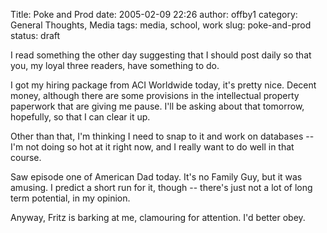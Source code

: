 Title: Poke and Prod
date: 2005-02-09 22:26
author: offby1
category: General Thoughts, Media
tags: media, school, work
slug: poke-and-prod
status: draft

I read something the other day suggesting that I should post daily so that you, my loyal three readers, have something to do.

I got my hiring package from ACI Worldwide today, it's pretty nice. Decent money, although there are some provisions in the intellectual property paperwork that are giving me pause. I'll be asking about that tomorrow, hopefully, so that I can clear it up.

Other than that, I'm thinking I need to snap to it and work on databases -- I'm not doing so hot at it right now, and I really want to do well in that course.

Saw episode one of American Dad today. It's no Family Guy, but it was amusing. I predict a short run for it, though -- there's just not a lot of long term potential, in my opinion.

Anyway, Fritz is barking at me, clamouring for attention. I'd better obey.
